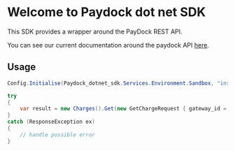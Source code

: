 # Welcome to Paydock dot net SDK

This SDK provides a wrapper around the PayDock REST API.

You can see our current documentation around the paydock API [here](https://docs.paydock.com).

## Usage

``` C#
Config.Initialise(Paydock_dotnet_sdk.Services.Environment.Sandbox, "insert your secret key");

try
{
	var result = new Charges().Get(new GetChargeRequest { gateway_id = gatewayId });
}
catch (ResponseException ex)
{
	// handle possible error
}